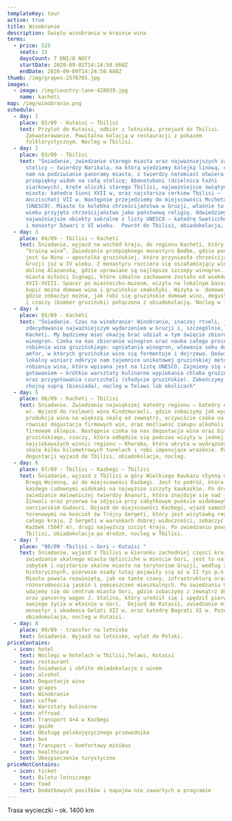 ```yaml
---
templateKey: tour
active: true
title: Winobranie
description: Święto winobrania w krainie wina
terms:
  - price: 525
    seats: 15
    daysCount: 7 DNI/8 NOCY
    startDate: 2020-09-02T14:24:50.666Z
    endDate: 2020-09-09T14:24:50.688Z
thumb: /img/grapes-2576705.jpg
images:
  - image: /img/country-lane-428039.jpg
    name: kacheti
map: /img/winobranie.png
schedule:
  - day: 1
    place: 02/09 - Kutaisi – Tbilisi
    text: Przylot do Kutaisi, odbiór z lotniska, przejazd do Tbilisi.
      Zakwaterowanie. Powitalna kolacja w restauracji z pokazem
      folklorystycznym. Nocleg w Tbilisi.
  - day: 2
    place: 03/09 - Tbilisi
    text: "Śniadanie, zwiedzanie starego miasta oraz najważniejszych zabytków
      stolicy – twierdzy Narikala, na którą wjedziemy kolejką linową, co pozwoli
      nam na podziwianie panoramy miasta, z twierdzy natomiast otwiera się
      przepiękny widok na całą stolicę; Abanotubani (dzielnica łaźni
      siarkowych), kręte uliczki starego Tbilisi, najważniejsze świątynie
      miasta: katedra Sioni XVII w, oraz najstarsza cerkiew Tbilisi –
      Anczischati VII w. Następnie przejedziemy do miejscowości Mccheta
      (UNESCO). Miasto to kolebka chrześcijaństwa w Gruzji, właśnie tu w IV
      wieku przyjęto chrześcijaństwo jako państwową religię. Odwiedzimy
      najważniejsze obiekty sakralne z listy UNESCO – katedrę Sweticchoweli z XI
      i monastyr Dżwari z VI wieku.  Powrót do Tbilisi, obiadokolacja, nocleg."
  - day: 3
    place: 04/09 - Tbilisi – Kacheti
    text: Śniadanie, wyjazd na wschód kraju, do regionu Kacheti, który zwany jest
      “krainą wina”. Zwiedzanie przepięknego monastyru Bodbe, gdzie pochowana
      jest św Nino – apostolka gruzińskiej, która przyniosła chrześcijaństwo do
      Gruzji już w IV wieku. Z monastyru rozciera się oszałamiający widok na
      dolinę Alazanską, gdzie uprawiane są najlepsze szczepy winogron. Dojazd do
      miasta miłości Signagi, które idealne zachowane zostało od wieków
      XVII-XVIII. Spacer po miasteczku-muzeum, wizyta na lokalnym bazarku, gdzie
      kupić można domowe wina i gruzińskie smakołyki. Wizyta w  domowej winnicy,
      gdzie zobaczyć można, jak robi się gruzińskie domowe wino, degustacja wina
      i czaczy (bimber gruziński) połączona z obiadokolacją. Nocleg w Telawi.
  - day: 4
    place: 05/09 - Kacheti
    text: "Śniadanie. Czas na winobranie! Winobranie, inaczej rtveli, jest
      zdecydowanie najważniejszym wydarzeniem w Gruzji i, szczególnie, w
      Kacheti. My będziemy mieć okazję brać udział w tym święcie zbiorów
      winogron. Czeka na nas zbieranie winogron oraz nauka całego procesu
      robienia wina gruzińskiego: ugniatania winogron, wlewania soku do kvevri,
      amfor, w których gruzińskie wino się fermentuje i dojrzewa. Doświadczony
      lokalny winiarz odkryje nam tajemnice unikatowej gruzińskiej metody
      robienia wina, która wpisana jest na listę UNESCO. Zajmiemy się również
      gotowaniem – krótkie warsztaty kulinarne wypiekania chleba gruzińskiego
      oraz przygotowania czurczcheli (słodycze gruzińskie). Zakończymy wszystko
      chojną suprą (biesiada), nocleg w Telawi lub okolicach"
  - day: 5
    place: 06/09 - Kacheti – Tbilisi
    text: Śniadanie. Zwiedzanie największej katedry regionu – katedry Alawerdi (XII
      w). Wyjazd do rozlewni wina Kindzmarauli, gdzie zobaczymy jak wygląda
      produkcja wina na większą skalę od zewnątrz, oczywiście czeka na nas
      również degustacja firmowych win, oraz możliwość zakupu alkoholi w
      firmowym sklepie. Następnie czeka na nas degustacja wina oraz bimbru
      gruzińskiego, czaczy, która odbędzie się podczas wizyty w jednej z
      najciekawszych winnic regionu – Khareba, która ukryta w wydrążonych w
      skale kilku kilometrowych tunelach i robi imponujące wrażenie. Po
      degustacji wyjazd do Tbilisi, obiadokolacja, nocleg.
  - day: 6
    place: 07/09 - Tbilisi – Kazbegi – Tbilisi
    text: Śniadanie, wyjazd z Tbilisi w góry Wielkiego Kaukazu słynną Gruzińską
      Drogą Wojenną, aż do miejscowości Kazbegi. Jest to podróż, która zachwyci
      każdego cudownymi widokami na najwyższe szczyty kaukaskie. Po drodze
      zwiedzanie malowniczej twierdzy Ananuri, która znajduje się nad jeziorem
      Żinwali oraz przerwa na zdjęcia przy zabytkowym punkcie widokowym w ośrodk
      narciarskim Gudauri. Dojazd do miejscowości Kazbegi, wjazd samochodami
      terenowymi na kościół św Trójcy Gergeti, który jest wizytówką regionu i
      całego kraju. Z Gergeti w warunkach dobrej widoczności, zobaczyć można
      Kazbek (5047 m), drugi najwyższy szczyt kraju. Po zwiedzaniu powrót do
      Tbilisi, obiadokolacja po drodze, nocleg w Tbilisi.
  - day: 7
    place: "08/09 -Tbilisi – Gori – Kutaisi "
    text: Śniadanie, wyjazd z Tbilisi w kierunku zachodniej części kraju. Po drodze
      zwiedzanie skalnego miasta Uplisciche w mieście Gori, jest to najstarszy
      zabytek i najstarsze skalne miasto na terytorium Gruzji, według źródeł
      historycznych, pierwsze osady tutaj pojawiły się aż w II tys p.n.e.!
      Miasto powala rozwiniętą, jak na tamte czasy, infrastrukturą oraz
      różnorodnością jaskiń i pomieszczeń mieszkalnych. Po zwiedzaniu Uplisiche
      udajemy się do centrum miasta Gori, gdzie zobaczymy z zewnątrz dom-muzeum
      oraz pancerny wagon J. Stalina, który urodził się i spędził pierwsze lata
      swojego życia w właśnie w Gori.  Dojazd do Kutaisi, zwiedzanie miasta –
      monastyr i akademia Gelati XII w, oraz katedrę Bagrati XI w. Pożegnalna
      obiadokolacja, nocleg w Kutaisi.
  - day: 8
    place: 09/09 - transfer na lotnisko
    text: Śniadanie. Wyjazd na lotnisko, wylot do Polski.
priceContains:
  - icon: hotel
    text: Noclegi w hotelach w Tbilisi,Telawi, Kutaisi
  - icon: restaurant
    text: Śniadania i obfite obiadokolacje z winem
  - icon: alcohol
    text: Degustacje wina
  - icon: grapes
    text: Winobranie
  - icon: coffee
    text: Warsztaty kulinarne
  - icon: offroad
    text: Transport 4×4 w Kazbegi
  - icon: guide
    text: Obsługę polskojęzycznego przewodnika
  - icon: bus
    text: Transport – komfortowy minibus
  - icon: healthcare
    text: Ubezpieczenie turystyczne
priceNotContains:
  - icon: ticket
    text: Biletu lotniczego
  - icon: food
    text: Dodatkowych posiłków i napojów nie zawartych w programie
---
```

Trasa wycieczki – ok. 1400 km

